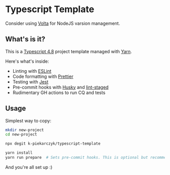 # Typescript Template

Consider using [Volta](https://volta.sh/) for NodeJS varsion management.

## What's is it?

This is a [Typescript 4.8](https://www.typescriptlang.org/) project template managed with [Yarn](https://yarnpkg.com/).

Here's what's inside:

- Linting with [ESLint](https://eslint.org/)
- Code formatting with [Prettier](https://prettier.io/)
- Testing with [Jest](https://jestjs.io/)
- Pre-commit hooks with [Husky](https://github.com/typicode/husky) and [lint-staged](https://github.com/okonet/lint-staged)
- Rudimentary GH actions to run CQ and tests

## Usage

Simplest way to copy:

```bash
mkdir new-project
cd new-project

npx degit k-piekarczyk/typescript-template

yarn install
yarn run prepare  # Sets pre-commit hooks. This is optional but recommended.
```

And you're all set up :)
